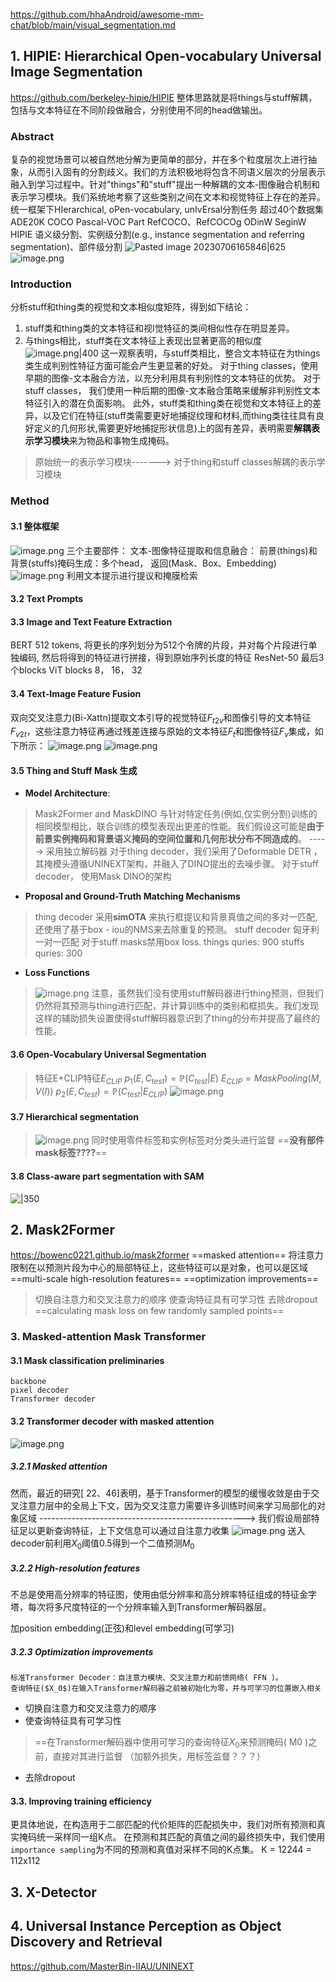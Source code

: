https://github.com/hhaAndroid/awesome-mm-chat/blob/main/visual_segmentation.md

## 1. HIPIE: Hierarchical Open-vocabulary Universal Image Segmentation

https://github.com/berkeley-hipie/HIPIE
整体思路就是将things与stuff解耦，包括与文本特征在不同阶段做融合，分别使用不同的head做输出。
### Abstract
复杂的视觉场景可以被自然地分解为更简单的部分，并在多个粒度层次上进行抽象，从而引入固有的分割歧义。我们的方法积极地将包含不同语义层次的分层表示融入到学习过程中。针对"things"和"stuff"提出一种解耦的文本-图像融合机制和表示学习模块。我们系统地考察了这些类别之间在文本和视觉特征上存在的差异。
统一框架下HIerarchical, oPen-vocabulary, unIvErsal分割任务
超过40个数据集 
ADE20K
COCO
Pascal-VOC Part
RefCOCO、RefCOCOg
ODinW
SeginW
HIPIE
语义级分割、实例级分割(e.g., instance segmentation and referring segmentation)、部件级分割
![Pasted image 20230706165846|625](https://huyanchen-1315211807.cos.ap-beijing.myqcloud.com/images/202307061659861.png)
![image.png](https://huyanchen-1315211807.cos.ap-beijing.myqcloud.com/images/202307061733990.png)

### Introduction
分析stuff和thing类的视觉和文本相似度矩阵，得到如下结论：
1. stuff类和thing类的文本特征和视I觉特征的类间相似性存在明显差异。
2. 与things相比，stuff类在文本特征上表现出显著更高的相似度
![image.png|400](https://huyanchen-1315211807.cos.ap-beijing.myqcloud.com/images/202307061707925.png)
这一观察表明，与stuff类相比，整合文本特征在为things类生成判别性特征方面可能会产生更显著的好处。
对于thing classes，使用早期的图像-文本融合方法，以充分利用具有判别性的文本特征的优势。
对于stuff classes， 我们使用一种后期的图像-文本融合策略来缓解非判别性文本特征引入的潜在负面影响。
此外，stuff类和thing类在视觉和文本特征上的差异，以及它们在特征(stuff类需要更好地捕捉纹理和材料,而thing类往往具有良好定义的几何形状,需要更好地捕捉形状信息)上的固有差异，表明需要**解耦表示学习模块**来为物品和事物生成掩码。
> 原始统一的表示学习模块-------> 对于thing和stuff classes解耦的表示学习模块
### Method
#### 3.1 整体框架
![image.png](https://huyanchen-1315211807.cos.ap-beijing.myqcloud.com/images/202307061748908.png)
三个主要部件：
文本-图像特征提取和信息融合：
前景(things)和背景(stuffs)掩码生成：多个head， 返回(Mask、Box、Embedding)
![image.png](https://huyanchen-1315211807.cos.ap-beijing.myqcloud.com/images/202307061757069.png)
利用文本提示进行提议和掩膜检索
#### 3.2 Text Prompts
#### 3.3 Image and Text Feature Extraction
BERT 512 tokens, 将更长的序列划分为512个令牌的片段，并对每个片段进行单独编码, 然后将得到的特征进行拼接，得到原始序列长度的特征
ResNet-50 最后3个blocks
ViT    blocks 8， 16， 32
#### 3.4 Text-Image Feature Fusion
双向交叉注意力(Bi-Xattn)提取文本引导的视觉特征$F_{t2v}$和图像引导的文本特征$F_{v2t}$，这些注意力特征再通过残差连接与原始的文本特征$F_t$和图像特征$F_v$集成，如下所示：
![image.png](https://huyanchen-1315211807.cos.ap-beijing.myqcloud.com/images/202307061855511.png)
![image.png](https://huyanchen-1315211807.cos.ap-beijing.myqcloud.com/images/202307061856564.png)
#### 3.5 Thing and Stuff Mask 生成
* **Model Architecture**: 
> Mask2Former and MaskDINO 与针对特定任务(例如,仅实例分割)训练的相同模型相比，联合训练的模型表现出更差的性能。我们假设这可能是**由于前景实例掩码和背景语义掩码的空间位置和几何形状分布不同造成的**。
> -----> 采用独立解码器
> 对于thing decoder，我们采用了Deformable DETR ，其掩模头遵循UNINEXT架构，并融入了DINO提出的去噪步骤。
> 对于stuff decoder， 使用Mask DINO的架构

* **Proposal and Ground-Truth Matching Mechanisms**
> thing decoder 采用**simOTA** 来执行框提议和背景真值之间的多对一匹配, 还使用了基于box - iou的NMS来去除重复的预测。
> stuff decoder  匈牙利一对一匹配
> 对于stuff masks禁用box loss.
> things quries: 900     stuffs quries: 300

* **Loss Functions**
> ![image.png](https://huyanchen-1315211807.cos.ap-beijing.myqcloud.com/images/202307061910007.png)
> 注意，虽然我们没有使用stuff解码器进行thing预测，但我们仍然将其预测与thing进行匹配，并计算训练中的类别和框损失。我们发现这样的辅助损失设置使得stuff解码器意识到了thing的分布并提高了最终的性能。
#### 3.6 Open-Vocabulary Universal Segmentation
> 特征E+CLIP特征$E_{CLIP}$
> $p_1(E, C_{test}) = \mathbb P(C_{test}|E)$
> $E_{CLIP} = MaskPooling(M, V(I))$
> $p_2(E, C_{test}) = \mathbb P(C_{test}|E_{CLIP})$
> ![image.png](https://huyanchen-1315211807.cos.ap-beijing.myqcloud.com/images/202307061925198.png)

#### 3.7 Hierarchical segmentation
> ![image.png](https://huyanchen-1315211807.cos.ap-beijing.myqcloud.com/images/202307061930507.png)
> 同时使用零件标签和实例标签对分类头进行监督
> ==**没有部件mask标签????**==
#### 3.8 Class-aware part segmentation with SAM
![|350](https://huyanchen-1315211807.cos.ap-beijing.myqcloud.com/images/202307061946302.png)


## 2. Mask2Former
https://bowenc0221.github.io/mask2former
==masked attention==   将注意力限制在以预测片段为中心的局部特征上，这些特征可以是对象，也可以是区域
==multi-scale high-resolution features==
==optimization improvements== 
> 切换自注意力和交叉注意力的顺序
> 使查询特征具有可学习性
> 去除dropout
==calculating mask loss on few randomly sampled points==

### 3. Masked-attention Mask Transformer

#### 3.1 Mask classification preliminaries
	backbone
	pixel decoder
	Transformer decoder

#### 3.2 Transformer decoder with masked attention

![image.png](https://huyanchen-1315211807.cos.ap-beijing.myqcloud.com/images/202307062311204.png)

##### 3.2.1 Masked attention
然而，最近的研究[ 22、46]表明，基于Transformer的模型的缓慢收敛是由于交叉注意力层中的全局上下文，因为交叉注意力需要许多训练时间来学习局部化的对象区域
--------------------------------------------------->
我们假设局部特征足以更新查询特征，上下文信息可以通过自注意力收集
![image.png](https://huyanchen-1315211807.cos.ap-beijing.myqcloud.com/images/202307062322716.png)
送入decoder前利用$X_0$阈值0.5得到一个二值预测$M_0$

##### 3.2.2 High-resolution features
不总是使用高分辨率的特征图，使用由低分辨率和高分辨率特征组成的特征金字塔，每次将多尺度特征的一个分辨率输入到Transformer解码器层。

加position embedding(正弦)和level embedding(可学习)

##### 3.2.3 Optimization improvements
	标准Transformer Decoder：自注意力模块、交叉注意力和前馈网络( FFN )。
	查询特征($X_0$)在输入Transformer解码器之前被初始化为零，并与可学习的位置嵌入相关
* 切换自注意力和交叉注意力的顺序
* 使查询特征具有可学习性
> ==在Transformer解码器中使用可学习的查询特征$X_0$来预测掩码( M0 )之前，直接对其进行监督
> （加额外损失，用标签监督？？？）
* 去除dropout

#### 3.3. Improving training efficiency
更具体地说，在构造用于二部匹配的代价矩阵的匹配损失中，我们对所有预测和真实掩码统一采样同一组K点。
在预测和其匹配的真值之间的最终损失中，我们使用`importance sampling`为不同的预测和真值对采样不同的K点集。
K = 12244 = 112x112


## 3. X-Detector


## 4. Universal Instance Perception as Object Discovery and Retrieval
https://github.com/MasterBin-IIAU/UNINEXT
